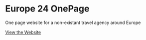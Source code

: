 # Europe 24 OnePage

One page website for a non-existant travel agency around Europe

[View the Website](https://croclingj09.github.io/Europe_24_OnePage/)
